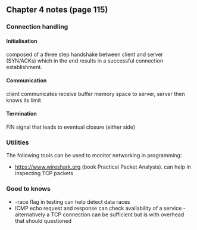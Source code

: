 ## Chapter 4 notes (page 115)

### Connection handling

#### Initialisation
composed of a three step handshake between client and server (SYN/ACKs) which in the end results in a successful
connection establishment.

#### Communication
client communicates receive buffer memory space to server, server then knows its limit

#### Termination
FIN signal that leads to eventual closure (either side)

### Utilities 
The following tools can be used to monitor networking in programming:
* https://www.wireshark.org (book Practical Packet Analysis). can help in inspecting TCP packets


### Good to knows
* -race flag in testing can help detect data races
* ICMP echo request and response can check availability of a service - alternatively a TCP connection can be sufficient but 
is with overhead that should questioned